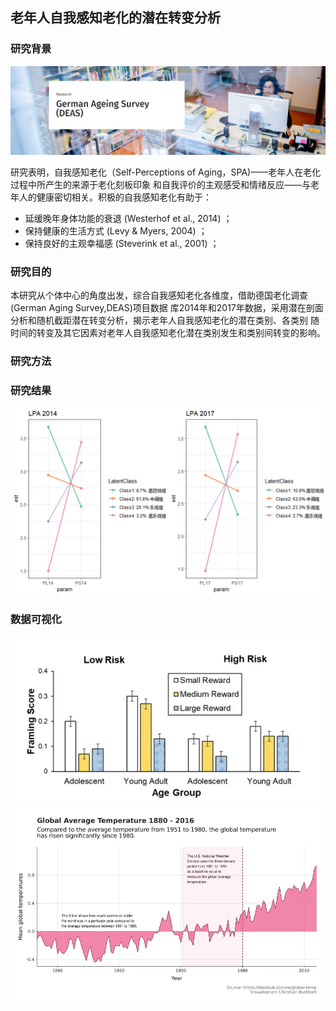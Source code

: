 ## 老年人自我感知老化的潜在转变分析

### 研究背景
![](picture/german.png)

研究表明，自我感知老化（Self-Perceptions of Aging，SPA)——老年人在老化过程中所产生的来源于老化刻板印象
和自我评价的主观感受和情绪反应——与老年人的健康密切相关。积极的自我感知老化有助于：
- 延缓晚年身体功能的衰退 (Westerhof et al., 2014) ；
- 保持健康的生活方式     (Levy & Myers, 2004) ；
- 保持良好的主观幸福感   (Steverink et al., 2001) ；

### 研究目的
本研究从个体中心的角度出发，综合自我感知老化各维度，借助德国老化调查(German Aging Survey,DEAS)项目数据
库2014年和2017年数据，采用潜在剖面分析和随机截距潜在转变分析，揭示老年人自我感知老化的潜在类别、各类别
随时间的转变及其它因素对老年人自我感知老化潜在类别发生和类别间转变的影响。


### 研究方法

### 研究结果
![拟合指数](picture/cat.png)




### 数据可视化
![拟合指数](picture/vis1.png)
![拟合指数](picture/vis2.png)
